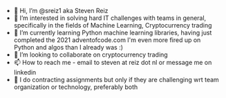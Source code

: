 - 👋 Hi, I’m @sreiz1 aka Steven Reiz
- 👀 I’m interested in solving hard IT challenges with teams in general, specifically in the fields of Machine Learning, Cryptocurrency trading 
- 🌱 I’m currently learning Python machine learning libraries, having just completed the 2021 adventofcode.com I'm even more fired up on Python and algos than I already was :)
- 💞️ I’m looking to collaborate on cryptocurrency trading
- 📫 How to reach me - email to steven at reiz dot nl or message me on linkedin
- 🤑 I do contracting assignments but only if they are challenging wrt team organization or technology, preferably both

<!---
sreiz1/sreiz1 is a ✨ special ✨ repository because its `README.md` (this file) appears on your GitHub profile.
You can click the Preview link to take a look at your changes.
--->
